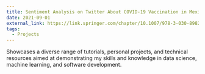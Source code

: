 ```yaml
---
title: Sentiment Analysis on Twitter About COVID-19 Vaccination in Mexico
date: 2021-09-01
external_link: https://link.springer.com/chapter/10.1007/978-3-030-89820-5_8
tags:
  - Projects
---
```


Showcases a diverse range of tutorials, personal projects, and technical resources aimed at demonstrating my skills and knowledge in data science, machine learning, and software development.

<!--more-->
